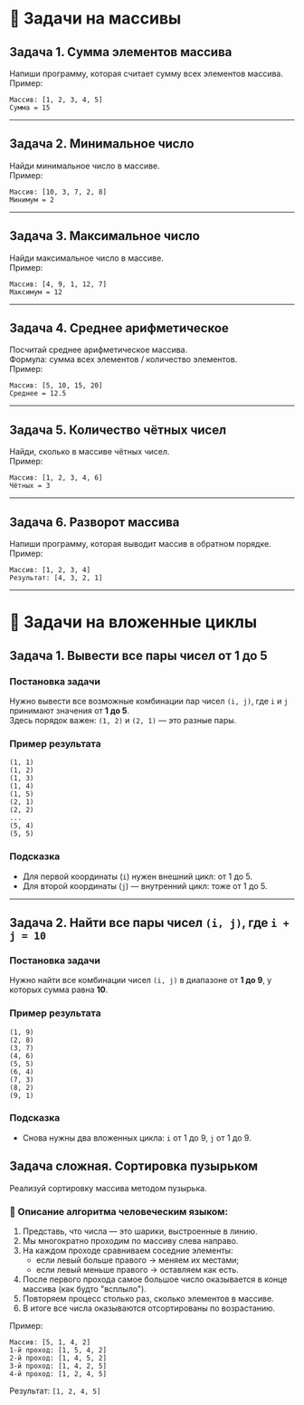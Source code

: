 # 📝 Задачи на массивы

## Задача 1. Сумма элементов массива

Напиши программу, которая считает сумму всех элементов массива.  
Пример:

```
Массив: [1, 2, 3, 4, 5]
Сумма = 15
```

---

## Задача 2. Минимальное число

Найди минимальное число в массиве.  
Пример:

```
Массив: [10, 3, 7, 2, 8]
Минимум = 2
```

---

## Задача 3. Максимальное число

Найди максимальное число в массиве.  
Пример:

```
Массив: [4, 9, 1, 12, 7]
Максимум = 12
```

---

## Задача 4. Среднее арифметическое

Посчитай среднее арифметическое массива.  
Формула: сумма всех элементов / количество элементов.  
Пример:

```
Массив: [5, 10, 15, 20]
Среднее = 12.5
```

---

## Задача 5. Количество чётных чисел

Найди, сколько в массиве чётных чисел.  
Пример:

```
Массив: [1, 2, 3, 4, 6]
Чётных = 3
```

---

## Задача 6. Разворот массива

Напиши программу, которая выводит массив в обратном порядке.  
Пример:

```
Массив: [1, 2, 3, 4]
Результат: [4, 3, 2, 1]
```

---

# 📝 Задачи на вложенные циклы

## Задача 1. Вывести все пары чисел от 1 до 5

### Постановка задачи

Нужно вывести все возможные комбинации пар чисел `(i, j)`, где `i` и `j` принимают значения от **1 до 5**.  
Здесь порядок важен: `(1, 2)` и `(2, 1)` — это разные пары.

### Пример результата

```
(1, 1)
(1, 2)
(1, 3)
(1, 4)
(1, 5)
(2, 1)
(2, 2)
...
(5, 4)
(5, 5)
```

### Подсказка

- Для первой координаты (`i`) нужен внешний цикл: от 1 до 5.
- Для второй координаты (`j`) — внутренний цикл: тоже от 1 до 5.

---

## Задача 2. Найти все пары чисел `(i, j)`, где `i + j = 10`

### Постановка задачи

Нужно найти все комбинации чисел `(i, j)` в диапазоне от **1 до 9**, у которых сумма равна **10**.

### Пример результата

```
(1, 9)
(2, 8)
(3, 7)
(4, 6)
(5, 5)
(6, 4)
(7, 3)
(8, 2)
(9, 1)
```

### Подсказка

- Снова нужны два вложенных цикла: `i` от 1 до 9, `j` от 1 до 9.

## Задача сложная. Сортировка пузырьком

Реализуй сортировку массива методом пузырька.

### 📖 Описание алгоритма человеческим языком:

1. Представь, что числа — это шарики, выстроенные в линию.
2. Мы многократно проходим по массиву слева направо.
3. На каждом проходе сравниваем соседние элементы:
   - если левый больше правого → меняем их местами;
   - если левый меньше правого → оставляем как есть.
4. После первого прохода самое большое число оказывается в конце массива (как будто "всплыло").
5. Повторяем процесс столько раз, сколько элементов в массиве.
6. В итоге все числа оказываются отсортированы по возрастанию.

Пример:

```
Массив: [5, 1, 4, 2]
1-й проход: [1, 5, 4, 2]
2-й проход: [1, 4, 5, 2]
3-й проход: [1, 4, 2, 5]
4-й проход: [1, 2, 4, 5]
```

Результат: `[1, 2, 4, 5]`
